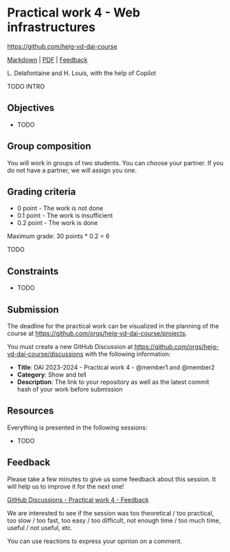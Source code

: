 [markdown]: https://github.com/heig-vd-dai-course/heig-vd-dai-course/blob/main/17-practical-work-4/README.md
[pdf]: https://heig-vd-dai-course.github.io/heig-vd-dai-course/17-practical-work-4/17-practical-work-4.pdf
[feedback]: https://github.com/orgs/heig-vd-dai-course/discussions/1

# Practical work 4 - Web infrastructures

<https://github.com/heig-vd-dai-course>

[Markdown][markdown] | [PDF][pdf] | [Feedback][feedback]

L. Delafontaine and H. Louis, with the help of Copilot

TODO INTRO

## Objectives

- TODO

## Group composition

You will work in groups of two students. You can choose your partner. If you do not have a partner, we will assign you one.

## Grading criteria

- 0 point - The work is not done
- 0.1 point - The work is insufficient
- 0.2 point - The work is done

Maximum grade: 30 points * 0.2 = 6

TODO

## Constraints

- TODO

## Submission

The deadline for the practical work can be visualized in the planning of the course at <https://github.com/orgs/heig-vd-dai-course/projects>.

You must create a new GitHub Discussion at <https://github.com/orgs/heig-vd-dai-course/discussions> with the following information:

- **Title**: DAI 2023-2024 - Practical work 4 - @member1 and @member2
- **Category**: Show and tell
- **Description**: The link to your repository as well as the latest commit hash of your work before submission

## Resources

Everything is presented in the following sessions:

- TODO

## Feedback

Please take a few minutes to give us some feedback about this session. It will help us to improve it for the next one!

[GitHub Discussions - Practical work 4 - Feedback][feedback]

We are interested to see if the session was too theoretical / too practical, too slow / too fast, too easy / too difficult, not enough time / too much time, useful / not useful, etc.

You can use reactions to express your opinion on a comment.
